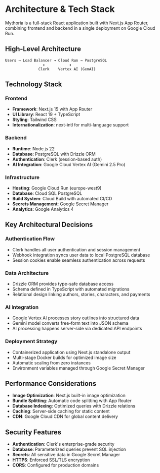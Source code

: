 # Architecture & Tech Stack

Mythoria is a full-stack React application built with Next.js App Router, combining frontend and backend in a single deployment on Google Cloud Run.

## High-Level Architecture

```
Users → Load Balancer → Cloud Run → PostgreSQL
                 ↕           ↕
               Clerk    Vertex AI (GenAI)
```

## Technology Stack

### Frontend
- **Framework**: Next.js 15 with App Router
- **UI Library**: React 19 + TypeScript
- **Styling**: Tailwind CSS
- **Internationalization**: next-intl for multi-language support

### Backend
- **Runtime**: Node.js 22
- **Database**: PostgreSQL with Drizzle ORM
- **Authentication**: Clerk (session-based auth)
- **AI Integration**: Google Cloud Vertex AI (Gemini 2.5 Pro)

### Infrastructure
- **Hosting**: Google Cloud Run (europe-west9)
- **Database**: Cloud SQL PostgreSQL
- **Build System**: Cloud Build with automated CI/CD
- **Secrets Management**: Google Secret Manager
- **Analytics**: Google Analytics 4

## Key Architectural Decisions

### Authentication Flow
- Clerk handles all user authentication and session management
- Webhook integration syncs user data to local PostgreSQL database
- Session cookies enable seamless authentication across requests

### Data Architecture
- Drizzle ORM provides type-safe database access
- Schema defined in TypeScript with automated migrations
- Relational design linking authors, stories, characters, and payments

### AI Integration
- Google Vertex AI processes story outlines into structured data
- Gemini model converts free-form text into JSON schema
- AI processing happens server-side via dedicated API endpoints

### Deployment Strategy
- Containerized application using Next.js standalone output
- Multi-stage Docker builds for optimized image size
- Automatic scaling from zero instances
- Environment variables managed through Google Secret Manager

## Performance Considerations

- **Image Optimization**: Next.js built-in image optimization
- **Bundle Splitting**: Automatic code splitting with App Router
- **Database Indexing**: Optimized queries with Drizzle relations
- **Caching**: Server-side caching for static content
- **CDN**: Google Cloud CDN for global content delivery

## Security Features

- **Authentication**: Clerk's enterprise-grade security
- **Database**: Parameterized queries prevent SQL injection
- **Secrets**: All sensitive data in Google Secret Manager
- **HTTPS**: Enforced SSL/TLS encryption
- **CORS**: Configured for production domains
